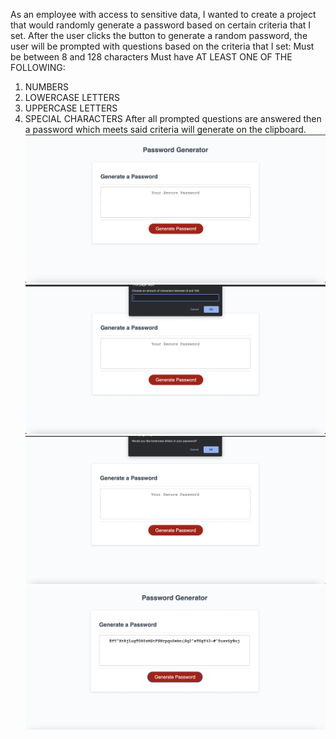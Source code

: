 As an employee with access to sensitive data, I wanted to create a project that would randomly generate a password based on certain criteria that I set.
After  the user clicks the button to generate a random password, the user will be prompted with questions based on the criteria that I set:
Must be between 8 and 128 characters
Must have AT LEAST ONE OF THE FOLLOWING:
1. NUMBERS
2. LOWERCASE LETTERS
3. UPPERCASE LETTERS
4. SPECIAL CHARACTERS
After all prompted questions are answered then a password which meets said criteria will generate on the clipboard.
![DEMO](./Assets/START.png)
![DEMO](./Assets/PROMPTS.png)
![DEMO](./Assets/PROMPT2.png)
![DEMO](./Assets/PASSWORD.png)